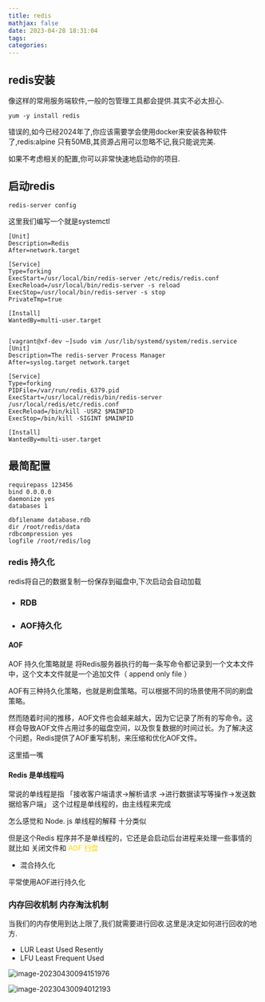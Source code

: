 ```yaml
---
title: redis
mathjax: false
date: 2023-04-28 18:31:04
tags:
categories:
---
```


## redis安装

像这样的常用服务端软件,一般的包管理工具都会提供.其实不必太担心.

```
yum -y install redis
```

错误的,如今已经2024年了,你应该需要学会使用docker来安装各种软件了,redis:alpine 只有50MB,其资源占用可以忽略不记,我只能说完美. 

如果不考虑相关的配置,你可以非常快速地启动你的项目. 




## 启动redis

```shell
redis-server config
```

这里我们编写一个就是systemctl

```
[Unit]
Description=Redis
After=network.target

[Service]
Type=forking
ExecStart=/usr/local/bin/redis-server /etc/redis/redis.conf
ExecReload=/usr/local/bin/redis-server -s reload
ExecStop=/usr/local/bin/redis-server -s stop
PrivateTmp=true

[Install]
WantedBy=multi-user.target
                                       
```

```
[vagrant@xf-dev ~]sudo vim /usr/lib/systemd/system/redis.service
[Unit]
Description=The redis-server Process Manager
After=syslog.target network.target

[Service]
Type=forking
PIDFile=/var/run/redis_6379.pid
ExecStart=/usr/local/redis/bin/redis-server /usr/local/redis/etc/redis.conf
ExecReload=/bin/kill -USR2 $MAINPID
ExecStop=/bin/kill -SIGINT $MAINPID

[Install]
WantedBy=multi-user.target
```



## 最简配置

```
requirepass 123456
bind 0.0.0.0
daemonize yes
databases 1

dbfilename database.rdb
dir /root/redis/data
rdbcompression yes
logfile /root/redis/log
```


### redis 持久化

redis将自己的数据复制一份保存到磁盘中,下次启动会自动加载 

- ### RDB 

- ### AOF持久化
#### AOF
AOF 持久化策略就是 将Redis服务器执行的每一条写命令都记录到一个文本文件中，这个文本文件就是一个追加文件（ append only file ）

AOF有三种持久化策略，也就是刷盘策略。可以根据不同的场景使用不同的刷盘策略。

然而随着时间的推移，AOF文件也会越来越大，因为它记录了所有的写命令。这样会导致AOF文件占用过多的磁盘空间，以及恢复数据的时间过长。为了解决这个问题，Redis提供了AOF重写机制，来压缩和优化AOF文件。

这里插一嘴
#### Redis 是单线程吗

常说的单线程是指 「接收客户端请求->解析请求 ->进行数据读写等操作->发送数据给客户端」
这个过程是单线程的，由主线程来完成

怎么感觉和 Node. js 单线程的解释 十分类似

但是这个Redis 程序并不是单线程的，它还是会启动后台进程来处理一些事情的
就比如 关闭文件和 <span style="color:gold"> AOF 扫盘</span>





- 混合持久化

平常使用AOF进行持久化 




### 内存回收机制  内存淘汰机制

当我们的内存使用到达上限了,我们就需要进行回收.这里是决定如何进行回收的地方.

* LUR Least Used Resently
* LFU  Least Frequent Used



![image-20230430094151976](http://81.68.91.70/pg/image/KMFuvZRwoNKj.webp)

![image-20230430094012193](http://81.68.91.70/pg/image/KMx0R6VrF4mZ.png)



